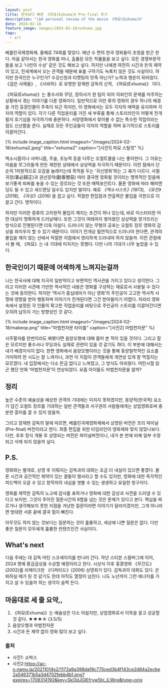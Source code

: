 ```yaml
---
layout: post
title: 한국보다 빠른 《파묘(Exhuma)》 Pre-final 후기
description: "\bA personal review of the movie 《파묘(Exhuma)》"
date: 2024-02-18
feature_image: images/2024-02-18/exhuma.jpg
tags:
  - art
---
```

베를린국제영화제. 올해로 74회를 맞았다. 매년 수 편의 한국 영화들이 초청을 받곤 한다. 마음 같아서는 한국 영화를 떠나, 출품된 모든 작품들을 보고 싶다. 모든 경쟁부문작들을 보고 ‘나만의 수상’ 같은 것도 해보고 싶다. 하지만 나에겐 여전히 시간과 돈의 제약이 있고, 전세계에서 오는 관객들 때문에 표를 구하기도 녹록치 않은 것도 사실이다. 하지만 한국인은 누구인가? 수강신청과 티켓팅의 민족 아닌가? 노력과 행운이 뒤따랐다. 《검은 사제들》, 《사바하》로 유명한 장재현 감독의 신작, 《파묘(Exhuma)》 이다.<!--more-->

《파묘(Exhuma)》는 풍수사와 무당, 장의사가 원 팀이 되어 의뢰인의 문제를 마주하는 상황에서 겪는 이야기를 다룬 영화이다. 일반적으로 이런 류의 영화의 경우 하나의 배경을 가진 등장인물이 주축이 되곤 하지만, 이 영화에서는 모두 각자의 매력을 유지하며 각자의 역할이 있다. 각기 다른 직업윤리를 가진 세 부류를 통해 스토리라인이 어떻게 전개될지 호기심을 자극하기에 충분하다. 서양영화에서 찾아볼 수 없는 특수한 직업이라는 점도 신선함을 준다. 실제로 모든 주인공들이 각자의 역할을 하며 유기적으로 스토리를 이끌어간다.

{% include image_caption.html imageurl="/images/2024-02-18/exhuma2.jpeg" title="exhuma2" caption="[사진1] 파묘 스틸컷" %}

엑소시즘이나 샤머니즘, 주술, 초능력 등을 다루는 오컬트물을 나는 좋아한다. 그 이유는 마음을 쪼그라들게 만든 제한된 상태에서 상상력을 자극하기 때문이다. 이런 점에서 단순히 1차원적으로 오감을 놀래키는데 목적을 두는 ‘귀신영화’와는 그 궤가 다르다. 사필귀정(事必歸正)과 권선징악(勸善懲惡) 따라 결국엔 정화될 것이라는 맹목적인 믿음에 보기좋게 퇴짜를 놓을 수 있는 장르라는 것 또한 매력포인트다. 물론 영화에 따라 해피엔딩도 될 수 있고 새드엔딩 일수도 있지만 말이다. 예로 *《엑소시스트》(1973), 《유전》(2018), 《곡성》(2016)* 을 꼽고 싶다. 적절한 편집점과 연출력은 몰입을 극한으로 이끌고 간다. 명작이다.   

하지만 이러한 종류의 고차원적 몰입이 깨지는 조건이 하나 있는데, 바로 미스터리한 어떤 대상이 명확하게 드러날때다. 또한 그것이 여태까지 쌓아왔던 상상력을 망가뜨리는 방식으로 진행된다면 더욱 아쉽다. 드러나지 않는 무형의 공포는 오컬트 장르 영화의 감상을 좌지우지 할 수 있기 때문이다. 이야기 전개상 필연적으로 드러나야 한다면, 관객의 몰입을 깨지 않는 선에서 적절한 지점에서 영리하게 드러내야 하지 않을까. 이런 관점에서 볼 때, 《파묘》는 내 기대에 미치지는 못했다. 다만 나의 기대가 너무 높았을 수 있다.

  
## 한국인이기 때문에 어색하게 느껴지는걸까
나는 한국사에 대해 지극히 일반적이고 보편적인 역사관을 가지고 있다고 생각한다. 그리고 이러한 사관에 기반한 역사적인 내용은 영화를 구성하는 재료로서 사용될 수 있다는 것에 동의한다. 하지만 ‘역사가 중심테마가 아닌 영화’의 주인공이 고고한 역사적 사명에 영향을 받아 행동하며 이야기가 전개된다면 그건 받아들이기 어렵다. 차라리 영화 속에서 설정된 각 인물의 확고한 직업윤리를 바탕으로 주인공이 스토리를 이끌어간다면 오히려 납득이 가는 방향성인 것 같다. 

{% include image_caption.html imageurl="/images/2024-02-18/mabeop.png" title="마법천자문 타이틀" caption="[사진2] 마법천자문" %}

사주팔자를 한번이라도 봐봤다면 음양오행에 대해 들어 본 적이 있을 것이다. 그리고 잘은 모르지만 풍수사나 무당과도 실제로 관련이 있을 것 같기도 하다. 이 부분에 대해서는 내가 배경지식이 없다. 한편 영화에서 음양오행이라는 것을 통해 동양철학적인 요소를 가미하려 한 시도는 잘 느껴지나, 과연 이 지점이 관객들에게 개연성 있게 잘 먹힐지는 모르겠다. 내 입장에서는 다소 뜬금 없다고 느껴졌고, 그 방식도 아쉬웠다. 어린시절 읽곤 했던 만화 ‘마법천자문’이 연상되었다. 요즘 아이들도 마법천자문을 알까?

## 정리
높은 수준의 예술성을 예상한 관객의 기대에는 미치지 못하겠지만, 동양적(한국적) 요소가 담긴 오컬트 장르를 기대하는 일반 관객들과 서구권의 사람들에게는 상업영화로써 충분한 흥미를 끌 수 있지 않을까. 

그리고 장재현 감독의 말에 따르면, 베를린국제영화제에서 상영된 버전은 프리 파이널 (Pre-final) 버전이라고 한다. 최종 편집을 위한 타임라인이 영화제와 맞지 않았나보다. 다만, 추후 정식 개봉 후 상영되는 버전은 파이널버전이니, 내가 본 판에 비해 일부 수정되고 삭제 되지 않을까 싶다.

## P.S.
영화와는 별개로, 상영 후 이뤄지는 감독과의 대화는 조금 더 내실이 있으면 좋겠다. 물론 시간과 공간적인 제약이 있는 곁들이 행사라고 할 수도 있지만, 영화에 대한 즉각적인 피드백이 오갈 수 있고 창작자의 내심을 엿볼 수 있는 생생하고 유일한 창구이다. 

영화를 제작한 감독의 노고에 감사를 표하거나 영화에 대한 감상과 사견을 드러낼 수 있다고 보지만, 그것이 주어진 질문시간의 8할을 넘는 것은 문제가 있다고 본다. 핵심을 찌르거나 생각해보지 못한 지점을 겨냥한 질문이라면 이야기가 달라지겠지만, 그게 아니라면 방대한 서론 끝에 결국 힘이 빠진다. 

아무것도 하지 않는 것보다는 질문하는 것이 훌륭하고, 세상에 나쁜 질문은 없다. 다만 좋은 질문이 모두에게 훌륭한 컨텐츠인건 사실이다.

  

## What's next
다음 주에는 대 감독 마틴 스코세이지를 만나러 간다. 작년 스티븐 스필버그에 이어, 2024 명예 황금곰상을 수상할 예정이라고 한다. 시상식 이후 홍콩영화 《무간도》(2002)를 리메이크한 《디파티드》(2006) 상영회가 있다. 감독과의 대화도 있다. 은퇴하실 때가 된 것 같기도 한데 아직도 열정이 넘친다. 나도 노년까지 그런 에너지를 가지고 살 수 있을까 하는 생각이 슬쩍 든다.


## 마음대로 세 줄 요약,,

1. 《파묘(Exhuma)》는 예술성은 다소 아쉽지만, 상업영화로서 이목을 끌고 성공할 것 같다.
   ★★★☆ (3.5/5)
2. 음양오행과 마법천자문
3. 시간과 돈 제약 없이 영화 많이 보고 싶다.


### 출처
- 사진1: 쇼박스
- 사진2:https://ac-o.namu.la/20211014s2/1172a9a398da19c775ced3b4f143ce2d84a2ecbe2a546371b5a3d4702febb4b1.png?expires=1708314192&key=Skl3dJGIEfryw5bj_iLWog&type=orig

